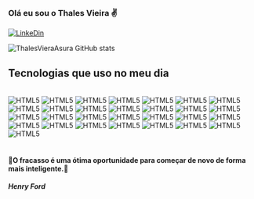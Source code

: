 ### Olá eu sou o Thales Vieira ✌️

[![LinkeDin](https://img.shields.io/badge/LinkedIn-0077B5?style=for-the-badge&logo=linkedin&logoColor=white)](https://www.linkedin.com/in/thales-barbosa-da-silva-vieira-a5b5b1150/)

![ThalesVieraAsura GitHub stats](https://github-readme-stats.vercel.app/api?username=ThalesVieraAsura&show_icons=true&theme=tokyonight)

## Tecnologias que uso no meu dia

<div style="display: inline_block"><br/>
    <img aling="center" alt="HTML5" src="https://img.shields.io/badge/HTML5-E34F26?style=for-the-badge&logo=html5&logoColor=white"/>
    <img aling="center" alt="HTML5" src="https://img.shields.io/badge/CSS3-1572B6?style=for-the-badge&logo=css3&logoColor=white"/>
    <img aling="center" alt="HTML5" src="https://img.shields.io/badge/Bootstrap-563D7C?style=for-the-badge&logo=bootstrap&logoColor=white"/>
    <img aling="center" alt="HTML5" src="https://img.shields.io/badge/jQuery-0769AD?style=for-the-badge&logo=jquery&logoColor=white"/>
    <img aling="center" alt="HTML5" src="https://img.shields.io/badge/JavaScript-323330?style=for-the-badge&logo=javascript&logoColor=F7DF1E"/>
    <img aling="center" alt="HTML5" src="https://img.shields.io/badge/AngularJS-E23237?style=for-the-badge&logo=angularjs&logoColor=white"/>
    <img aling="center" alt="HTML5" src="https://img.shields.io/badge/Node.js-43853D?style=for-the-badge&logo=node.js&logoColor=white"/>
    <img aling="center" alt="HTML5" src="https://img.shields.io/badge/Android-3DDC84?style=for-the-badge&logo=android&logoColor=white"/>
    <img aling="center" alt="HTML5" src="https://img.shields.io/badge/Kotlin-0095D5?&style=for-the-badge&logo=kotlin&logoColor=white"/>
    <img aling="center" alt="HTML5" src="https://img.shields.io/badge/React_Native-20232A?style=for-the-badge&logo=react&logoColor=61DAFB"/>
    <img aling="center" alt="HTML5" src="https://img.shields.io/badge/Python-14354C?style=for-the-badge&logo=python&logoColor=white"/>
    <img aling="center" alt="HTML5" src="https://img.shields.io/badge/C%2B%2B-00599C?style=for-the-badge&logo=c%2B%2B&logoColor=white"/>
    <img aling="center" alt="HTML5" src="https://img.shields.io/badge/Java-ED8B00?style=for-the-badge&logo=java&logoColor=white"/>
    <img aling="center" alt="HTML5" src="https://img.shields.io/badge/PHP-777BB4?style=for-the-badge&logo=php&logoColor=white"/>
    <img aling="center" alt="HTML5" src="https://img.shields.io/badge/MySQL-00000F?style=for-the-badge&logo=mysql&logoColor=white"/>
    <img aling="center" alt="HTML5" src="https://img.shields.io/badge/PostgreSQL-316192?style=for-the-badge&logo=postgresql&logoColor=white"/>
    <img aling="center" alt="HTML5" src="https://img.shields.io/badge/SQLite-07405E?style=for-the-badge&logo=sqlite&logoColor=white"/>
    <img aling="center" alt="HTML5" src="https://img.shields.io/badge/Adobe%20XD-470137?style=for-the-badge&logo=Adobe%20XD&logoColor=#FF61F6"/>
    <img aling="center" alt="HTML5" src="[https://img.shields.io/badge/Adobe%20XD-470137?style=for-the-badge&logo=Adobe%20XD&logoColor=#FF61F6](https://img.shields.io/badge/Android_Studio-3DDC84?style=for-the-badge&logo=android-studio&logoColor=white)"/>
    <img aling="center" alt="HTML5" src="[https://img.shields.io/badge/Adobe%20XD-470137?style=for-the-badge&logo=Adobe%20XD&logoColor=#FF61F6](https://img.shields.io/badge/apache%20netbeans-1B6AC6?style=for-the-badge&logo=apache%20netbeans%20IDE&logoColor=white)"/>
    <img aling="center" alt="HTML5" src="[https://img.shields.io/badge/Adobe%20XD-470137?style=for-the-badge&logo=Adobe%20XD&logoColor=#FF61F6](https://img.shields.io/badge/Colab-F9AB00?style=for-the-badge&logo=googlecolab&color=525252)"/>
    <img aling="center" alt="HTML5" src="[https://img.shields.io/badge/Adobe%20XD-470137?style=for-the-badge&logo=Adobe%20XD&logoColor=#FF61F6](https://img.shields.io/badge/Eclipse-2C2255?style=for-the-badge&logo=eclipse&logoColor=white)"/>
    <img aling="center" alt="HTML5" src="[https://img.shields.io/badge/Adobe%20XD-470137?style=for-the-badge&logo=Adobe%20XD&logoColor=#FF61F6](https://img.shields.io/badge/Notepad++-90E59A.svg?style=for-the-badge&logo=notepad%2B%2B&logoColor=black)"/>
    <img aling="center" alt="HTML5" src="[https://img.shields.io/badge/Adobe%20XD-470137?style=for-the-badge&logo=Adobe%20XD&logoColor=#FF61F6](https://img.shields.io/badge/PyCharm-000000.svg?&style=for-the-badge&logo=PyCharm&logoColor=white)"/>
    <img aling="center" alt="HTML5" src="[https://img.shields.io/badge/Adobe%20XD-470137?style=for-the-badge&logo=Adobe%20XD&logoColor=#FF61F6](https://img.shields.io/badge/sublime_text-%23575757.svg?&style=for-the-badge&logo=sublime-text&logoColor=important)"/>
    <img aling="center" alt="HTML5" src="[https://img.shields.io/badge/Adobe%20XD-470137?style=for-the-badge&logo=Adobe%20XD&logoColor=#FF61F6](https://img.shields.io/badge/Visual_Studio_Code-0078D4?style=for-the-badge&logo=visual%20studio%20code&logoColor=white)"/>
    <img aling="center" alt="HTML5" src="[https://img.shields.io/badge/Adobe%20XD-470137?style=for-the-badge&logo=Adobe%20XD&logoColor=#FF61F6](https://img.shields.io/badge/Flutter-02569B?style=for-the-badge&logo=flutter&logoColor=white)"/>
    <img aling="center" alt="HTML5" src="https://img.shields.io/badge/Adobe%20XD-470137?style=for-the-badge&logo=Adobe%20XD&logoColor=#FF61F6"/>
    <img aling="center" alt="HTML5" src="https://img.shields.io/badge/Adobe%20XD-470137?style=for-the-badge&logo=Adobe%20XD&logoColor=#FF61F6"/>
</div><br/>

#### 💭O fracasso é uma ótima oportunidade para começar de novo de forma mais inteligente.💭
##### Henry Ford

